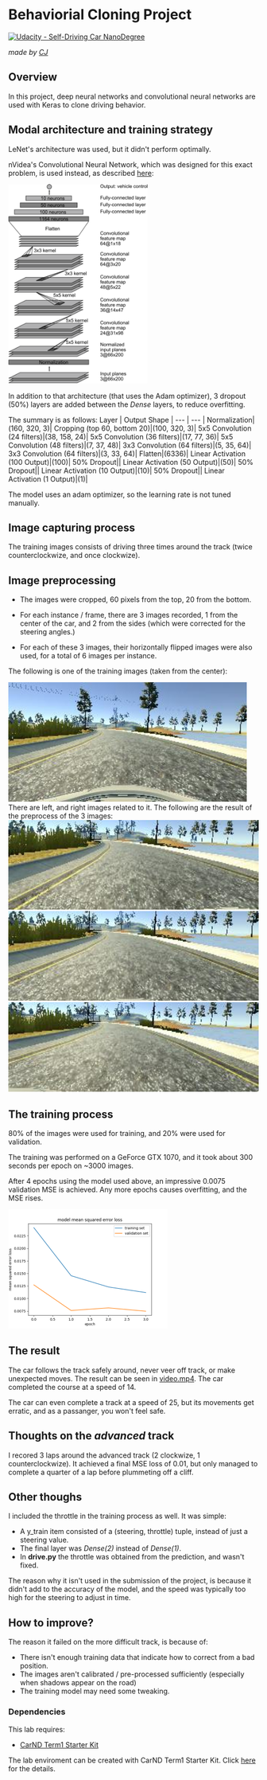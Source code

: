 # Behaviorial Cloning Project

[![Udacity - Self-Driving Car NanoDegree](https://s3.amazonaws.com/udacity-sdc/github/shield-carnd.svg)](http://www.udacity.com/drive)

*made by [CJ](https://github.com/vssrcj)*

Overview
---
In this project, deep neural networks and convolutional neural networks are used with Keras to clone driving behavior.

Modal architecture and training strategy
---
LeNet's architecture was used, but it didn't perform optimally.

nVidea's Convolutional Neural Network, which was designed for this exact problem, is used instead, as described [here](https://devblogs.nvidia.com/parallelforall/deep-learning-self-driving-cars/):
<div>
   <img src="/images/nvidea-architecture.png" height="400" />
</div>

In addition to that architecture (that uses the Adam optimizer), 3 dropout (50%) layers are added between the *Dense* layers, to reduce overfitting.

The summary is as follows:
Layer | Output Shape |
--- | --- |
Normalization|(160, 320, 3)|
Cropping (top 60, bottom 20)|(100, 320, 3)|
5x5 Convolution (24 filters)|(38, 158, 24)|
5x5 Convolution (36 filters)|(17, 77, 36)|
5x5 Convolution (48 filters)|(7, 37, 48)|
3x3 Convolution (64 filters)|(5, 35, 64)|
3x3 Convolution (64 filters)|(3, 33, 64)|
Flatten|(6336)|
Linear Activation (100 Output)|(100)|
50% Dropout||
Linear Activation (50 Output)|(50)|
50% Dropout||
Linear Activation (10 Output)|(10)|
50% Dropout||
Linear Activation (1 Output)|(1)|

The model uses an adam optimizer, so the learning rate is not tuned manually.

Image capturing process
---
The training images consists of driving three times around the track (twice counterclockwize, and once clockwize).

Image preprocessing
---
* The images were cropped, 60 pixels from the top, 20 from the bottom.
* For each instance / frame, there are 3 images recorded, 1 from the center of the car, and 2 from the sides (which were corrected for the steering angles.)

* For each of these 3 images, their horizontally flipped images were also used, for a total of 6 images per instance.

The following is one of the training images (taken from the center):
<div>
    <img src="/images/center.jpg" height="240">
</div>
There are left, and right images related to it.  The following are the result of the preprocess of the 3 images:
<div>
    <img src="/images/left_aug.jpg" height="180">
    <img src="/images/center_aug.jpg" height="180">
    <img src="/images/right_aug.jpg" height="180">
</div>

The training process
---
80% of the images were used for training, and 20% were used for validation.

The training was performed on a GeForce GTX 1070, and it took about 300 seconds per epoch on ~3000 images.

After 4 epochs using the model used above, an impressive 0.0075 validation MSE is achieved.
Any more epochs causes overfitting, and the MSE rises.
<div>
   <img src="/images/graph.png" height="240" />
</div>

The result
---
The car follows the track safely around, never veer off track, or make unexpected moves.
The result can be seen in <a href="/video.mp4">video.mp4</a>.  The car completed the course at a speed of 14.

The car can even complete a track at a speed of 25, but its movements get erratic, and as a passanger, you won't feel safe.

Thoughts on the *advanced* track
---
I recored 3 laps around the advanced track (2 clockwize, 1 counterclockwize).  It achieved a final MSE loss of 0.01, but only managed to complete a quarter of a lap before plummeting off a cliff.

Other thoughs
---
I included the throttle in the training process as well.  It was simple:
* A y_train item consisted of a (steering, throttle) tuple, instead of just a steering value.
* The final layer was *Dense(2)* instead of *Dense(1)*.
* In **drive.py** the throttle was obtained from the prediction, and wasn't fixed.

The reason why it isn't used in the submission of the project, is because it didn't add to the accuracy of the model,
and the speed was typically too high for the steering to adjust in time.

How to improve?
---
The reason it failed on the more difficult track, is because of:
* There isn't enough training data that indicate how to correct from a bad position.
* The images aren't calibrated / pre-processed sufficiently (especially when shadows appear on the road)
* The training model may need some tweaking.

### Dependencies
This lab requires:

* [CarND Term1 Starter Kit](https://github.com/udacity/CarND-Term1-Starter-Kit)

The lab enviroment can be created with CarND Term1 Starter Kit. Click [here](https://github.com/udacity/CarND-Term1-Starter-Kit/blob/master/README.md) for the details.
